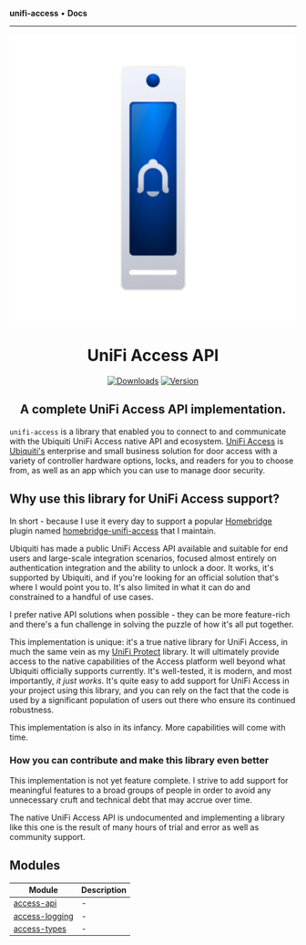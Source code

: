 **unifi-access** • **Docs**

***

<SPAN ALIGN="CENTER" STYLE="text-align:center">
<DIV ALIGN="CENTER" STYLE="text-align:center">

[![unifi-access: UniFi Access API](https://raw.githubusercontent.com/hjdhjd/unifi-access/main/unifi-access.svg)](https://github.com/hjdhjd/unifi-access)

# UniFi Access API

[![Downloads](https://img.shields.io/npm/dt/unifi-access?color=%230559C9&logo=icloud&logoColor=%23FFFFFF&style=for-the-badge)](https://www.npmjs.com/package/unifi-access)
[![Version](https://img.shields.io/npm/v/unifi-access?color=%230559C9&label=UniFi%20Access%20API&logo=ubiquiti&logoColor=%23FFFFFF&style=for-the-badge)](https://www.npmjs.com/package/unifi-access)

## A complete UniFi Access API implementation.
</DIV>
</SPAN>

`unifi-access` is a library that enabled you to connect to and communicate with the Ubiquiti UniFi Access native API and ecosystem. [UniFi Access](https://www.ui.com/door-access) is [Ubiquiti's](https://www.ui.com) enterprise and small business solution for door access with a variety of controller hardware options, locks, and readers for you to choose from, as well as an app which you can use to manage door security.

## Why use this library for UniFi Access support?
In short - because I use it every day to support a popular [Homebridge](https://homebridge.io) plugin named [homebridge-unifi-access](https://www.npmjs.com/package/homebridge-unifi-access) that I maintain.

Ubiquiti has made a public UniFi Access API available and suitable for end users and large-scale integration scenarios, focused almost entirely on authentication integration and the ability to unlock a door. It works, it's supported by Ubiquiti, and if you're looking for an official solution that's where I would point you to. It's also limited in what it can do and constrained to a handful of use cases.

I prefer native API solutions when possible - they can be more feature-rich and there's a fun challenge in solving the puzzle of how it's all put together.

This implementation is unique: it's a true native library for UniFi Access, in much the same vein as my [UniFi Protect](https://www.npmjs.com/package/unifi-protect) library. It will ultimately provide access to the native capabilities of the Access platform well beyond what Ubiquiti officially supports currently. It's well-tested, it is modern, and most importantly, *it just works*. It's quite easy to add support for UniFi Access in your project using this library, and you can rely on the fact that the code is used by a significant population of users out there who ensure its continued robustness.

This implementation is also in its infancy. More capabilities will come with time.

### <A NAME="access-contribute"></A>How you can contribute and make this library even better
This implementation is not yet feature complete. I strive to add support for meaningful features to a broad groups of people in order to avoid any unnecessary cruft and technical debt that may accrue over time.

The native UniFi Access API is undocumented and implementing a library like this one is the result of many hours of trial and error as well as community support.

## Modules

| Module | Description |
| ------ | ------ |
| [access-api](access-api.md) | - |
| [access-logging](access-logging.md) | - |
| [access-types](access-types.md) | - |

